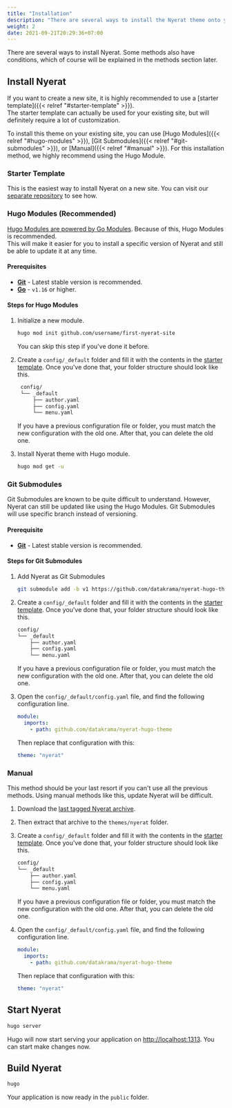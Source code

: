 ```yaml
---
title: "Installation"
description: "There are several ways to install the Nyerat theme onto your Hugo site."
weight: 2
date: 2021-09-21T20:29:36+07:00
---
```


There are several ways to install Nyerat. Some methods also have conditions, which of course will be explained in the methods section later.

## Install Nyerat

If you want to create a new site, it is highly recommended to use a
[starter template]({{< relref "#starter-template" >}}).  
The starter template can actually be used for your existing site, but will
definitely require a lot of customization.

To install this theme on your existing site, you can use
[Hugo Modules]({{< relref "#hugo-modules" >}}),
[Git Submodules]({{< relref "#git-submodules" >}}), or
[Manual]({{< relref "#manual" >}}). For this installation method, we highly
recommend using the Hugo Module.

### Starter Template

This is the easiest way to install Nyerat on a new site. You can visit our
[separate repository](https://github.com/datakrama/nyerat-hugo-theme-starter) to
see how.

### Hugo Modules (Recommended)

[Hugo Modules are powered by Go Modules](https://gohugo.io/hugo-modules/).
Because of this, Hugo Modules is recommended.  
This will make it easier for you to install a specific version of Nyerat and
still be able to update it at any time.

#### Prerequisites

- [**Git**](https://git-scm.com/) - Latest stable version is recommended.
- [**Go**](https://golang.org/) - `v1.16` or higher.

#### Steps for Hugo Modules

1. Initialize a new module.

   ```bash
   hugo mod init github.com/username/first-nyerat-site
   ```

   You can skip this step if you've done it before.

2. Create a `config/_default` folder and fill it with the contents in the
   [starter template](https://github.com/datakrama/nyerat-hugo-theme-starter/tree/main/config/_default).
   Once you've done that, your folder structure should look like this.

   ```bash
    config/
    └── _default
        ├── author.yaml
        ├── config.yaml
        └── menu.yaml
   ```

   If you have a previous configuration file or folder, you must match the new
   configuration with the old one. After that, you can delete the old one.

3. Install Nyerat theme with Hugo module.

   ```bash
   hugo mod get -u
   ```

### Git Submodules

Git Submodules are known to be quite difficult to understand. However, Nyerat
can still be updated like using the Hugo Modules. Git Submodules will use
specific branch instead of versioning.

#### Prerequisite

- [**Git**](https://git-scm.com/) - Latest stable version is recommended.

#### Steps for Git Submodules

1. Add Nyerat as Git Submodules

   ```bash
   git submodule add -b v1 https://github.com/datakrama/nyerat-hugo-theme.git themes/nyerat
   ```

2. Create a `config/_default` folder and fill it with the contents in the
   [starter template](https://github.com/datakrama/nyerat-hugo-theme-starter/tree/main/config/_default).
   Once you've done that, your folder structure should look like this.

   ```bash
   config/
   └── _default
       ├── author.yaml
       ├── config.yaml
       └── menu.yaml
   ```

   If you have a previous configuration file or folder, you must match the new
   configuration with the old one. After that, you can delete the old one.

3. Open the `config/_default/config.yaml` file, and find the following
   configuration line.

   ```yaml
   module:
     imports:
       - path: github.com/datakrama/nyerat-hugo-theme
   ```

   Then replace that configuration with this:

   ```yaml
   theme: "nyerat"
   ```

### Manual

This method should be your last resort if you can't use all the previous
methods. Using manual methods like this, update Nyerat will be difficult.

1. Download the
   [last tagged Nyerat archive](https://github.com/datakrama/nyerat-hugo-theme/tags).
2. Then extract that archive to the `themes/nyerat` folder.
3. Create a `config/_default` folder and fill it with the contents in the
   [starter template](https://github.com/datakrama/nyerat-hugo-theme-starter/tree/main/config/_default).
   Once you've done that, your folder structure should look like this.

   ```bash
   config/
   └── _default
       ├── author.yaml
       ├── config.yaml
       └── menu.yaml
   ```

   If you have a previous configuration file or folder, you must match the new
   configuration with the old one. After that, you can delete the old one.

4. Open the `config/_default/config.yaml` file, and find the following
   configuration line.

   ```yaml
   module:
     imports:
       - path: github.com/datakrama/nyerat-hugo-theme
   ```

   Then replace that configuration with this:

   ```yaml
   theme: "nyerat"
   ```

## Start Nyerat

```bash
hugo server
```

Hugo will now start serving your application on <http://localhost:1313>. You can
start make changes now.

## Build Nyerat

```bash
hugo
```

Your application is now ready in the `public` folder.
